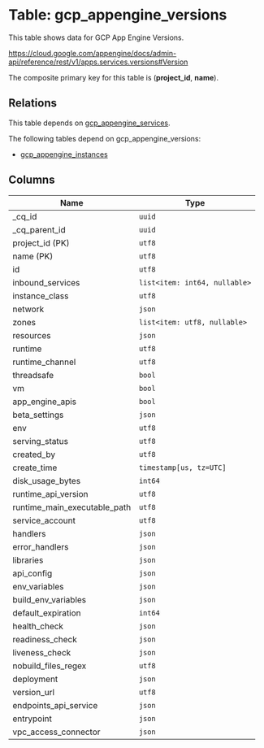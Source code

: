 # Table: gcp_appengine_versions

This table shows data for GCP App Engine Versions.

https://cloud.google.com/appengine/docs/admin-api/reference/rest/v1/apps.services.versions#Version

The composite primary key for this table is (**project_id**, **name**).

## Relations

This table depends on [gcp_appengine_services](gcp_appengine_services).

The following tables depend on gcp_appengine_versions:
  - [gcp_appengine_instances](gcp_appengine_instances)

## Columns

| Name          | Type          |
| ------------- | ------------- |
|_cq_id|`uuid`|
|_cq_parent_id|`uuid`|
|project_id (PK)|`utf8`|
|name (PK)|`utf8`|
|id|`utf8`|
|inbound_services|`list<item: int64, nullable>`|
|instance_class|`utf8`|
|network|`json`|
|zones|`list<item: utf8, nullable>`|
|resources|`json`|
|runtime|`utf8`|
|runtime_channel|`utf8`|
|threadsafe|`bool`|
|vm|`bool`|
|app_engine_apis|`bool`|
|beta_settings|`json`|
|env|`utf8`|
|serving_status|`utf8`|
|created_by|`utf8`|
|create_time|`timestamp[us, tz=UTC]`|
|disk_usage_bytes|`int64`|
|runtime_api_version|`utf8`|
|runtime_main_executable_path|`utf8`|
|service_account|`utf8`|
|handlers|`json`|
|error_handlers|`json`|
|libraries|`json`|
|api_config|`json`|
|env_variables|`json`|
|build_env_variables|`json`|
|default_expiration|`int64`|
|health_check|`json`|
|readiness_check|`json`|
|liveness_check|`json`|
|nobuild_files_regex|`utf8`|
|deployment|`json`|
|version_url|`utf8`|
|endpoints_api_service|`json`|
|entrypoint|`json`|
|vpc_access_connector|`json`|